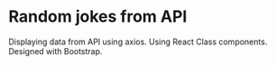 # Random jokes from API
Displaying data from API using axios.
Using React Class components.
Designed with Bootstrap.